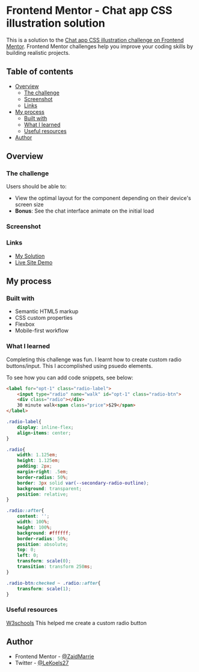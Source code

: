 # Frontend Mentor - Chat app CSS illustration solution

This is a solution to the [Chat app CSS illustration challenge on Frontend Mentor](https://www.frontendmentor.io/challenges/chat-app-css-illustration-O5auMkFqY). Frontend Mentor challenges help you improve your coding skills by building realistic projects. 

## Table of contents

- [Overview](#overview)
  - [The challenge](#the-challenge)
  - [Screenshot](#screenshot)
  - [Links](#links)
- [My process](#my-process)
  - [Built with](#built-with)
  - [What I learned](#what-i-learned)
  - [Useful resources](#useful-resources)
- [Author](#author)

## Overview

### The challenge

Users should be able to:

- View the optimal layout for the component depending on their device's screen size
- **Bonus**: See the chat interface animate on the initial load

### Screenshot



### Links

- [My Solution](https://your-solution-url.com)
- [Live Site Demo](https://zaidmarrie.github.io/chat-app-css-illustration-master/)

## My process

### Built with

- Semantic HTML5 markup
- CSS custom properties
- Flexbox
- Mobile-first workflow

### What I learned

Completing this challenge was fun. I learnt how to create custom radio buttons/input. This I accomplished using psuedo elements.

To see how you can add code snippets, see below:

```html
<label for="opt-1" class="radio-label">
    <input type="radio" name="walk" id="opt-1" class="radio-btn">
    <div class="radio"></div>
    30 minute walk<span class="price">$29</span>
</label>
```
```css
.radio-label{
    display: inline-flex;
    align-items: center;
}

.radio{
    width: 1.125em;
    height: 1.125em;
    padding: 2px;
    margin-right: .5em;
    border-radius: 50%;
    border: 3px solid var(--secondary-radio-outline);
    background: transparent;
    position: relative;
}
```
```css
.radio::after{
    content: '';
    width: 100%;
    height: 100%;
    background: #ffffff;
    border-radius: 50%;
    position: absolute;
    top: 0;
    left: 0;
    transform: scale(0);
    transition: transform 250ms;
}

.radio-btn:checked ~ .radio::after{
    transform: scale(1);
}
```

### Useful resources

[W3schools](https://www.w3schools.com/howto/howto_css_custom_checkbox.asp) This helped me create a custom radio button

## Author

- Frontend Mentor - [@ZaidMarrie](https://www.frontendmentor.io/profile/ZaidMarrie)
- Twitter - [@LeKoels27](https://twitter.com/LeKoels27)
